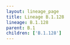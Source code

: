 ```yaml
---
layout: lineage_page
title: Lineage B.1.128
lineage: B.1.128
parent: B.1
children: ['B.1.128']
---
```

